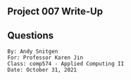 ## Project 007 Write-Up
## Questions
```
By: Andy Snitgen
For: Professor Karen Jin
Class: comp574 - Applied Computing II
Date: October 31, 2021
```